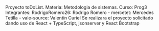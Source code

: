 Proyecto toDoList.
Materia: Metodologia de sistemas.
Curso: Prog3
Integrantes: RodrigoRomero26: Rodrigo Romero - mercetet: Mercedes Tetilla - vale-source: Valentin Curiel
Se realizara el proyecto solicitado dando uso de React + TypeScript, jsonserver y React Bootstrap